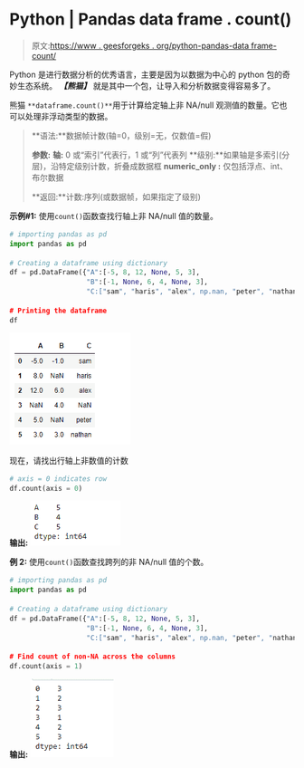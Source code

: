 # Python | Pandas data frame . count()

> 原文:[https://www . geesforgeks . org/python-pandas-data frame-count/](https://www.geeksforgeeks.org/python-pandas-dataframe-count/)

Python 是进行数据分析的优秀语言，主要是因为以数据为中心的 python 包的奇妙生态系统。 ***【熊猫】*** 就是其中一个包，让导入和分析数据变得容易多了。

熊猫 `**dataframe.count()**`用于计算给定轴上非 NA/null 观测值的数量。它也可以处理非浮动类型的数据。

> **语法:**数据帧计数(轴=0，级别=无，仅数值=假)
> 
> **参数:**
> **轴:** 0 或“索引”代表行，1 或“列”代表列
> **级别:**如果轴是多索引(分层)，沿特定级别计数，折叠成数据框
> **numeric_only :** 仅包括浮点、int、布尔数据
> 
> **返回:**计数:序列(或数据帧，如果指定了级别)

**示例#1:** 使用`count()`函数查找行轴上非 NA/null 值的数量。

```py
# importing pandas as pd
import pandas as pd

# Creating a dataframe using dictionary
df = pd.DataFrame({"A":[-5, 8, 12, None, 5, 3], 
                   "B":[-1, None, 6, 4, None, 3],
                   "C:["sam", "haris", "alex", np.nan, "peter", "nathan"]})

# Printing the dataframe
df
```

![](img/84ce0e8897107bd293fce05c647deb46.png)

现在，请找出行轴上非数值的计数

```py
# axis = 0 indicates row
df.count(axis = 0)
```

**输出:**
![](img/bd2bcd8380da9639afd78bf6669e2170.png)

**例 2:** 使用`count()`函数查找跨列的非 NA/null 值的个数。

```py
# importing pandas as pd
import pandas as pd

# Creating a dataframe using dictionary
df = pd.DataFrame({"A":[-5, 8, 12, None, 5, 3],
                   "B":[-1, None, 6, 4, None, 3], 
                   "C:["sam", "haris", "alex", np.nan, "peter", "nathan"]})

# Find count of non-NA across the columns
df.count(axis = 1)
```

**输出:**
![](img/1f447705aa323fde656ccaa6bf130b6f.png)